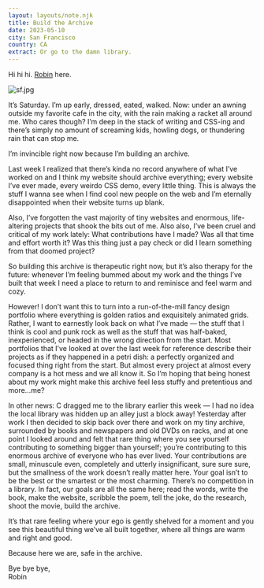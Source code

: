 ```yaml
---
layout: layouts/note.njk
title: Build the Archive
date: 2023-05-10
city: San Francisco
country: CA
extract: Or go to the damn library.
---
```


Hi hi hi. [Robin](https://robinrendle.com) here.

![sf.jpg](https://buttondown.imgix.net/images/32482220-f9eb-49f8-8fe4-e4573a657b86.jpg?w=960&fit=max)

It’s Saturday. I’m up early, dressed, eated, walked. Now: under an awning outside my favorite cafe in the city, with the rain making a racket all around me. Who cares though? I’m deep in the stack of writing and CSS-ing and there’s simply no amount of screaming kids, howling dogs, or thundering rain that can stop me.

I’m invincible right now because I’m building an archive.

Last week I realized that there’s kinda no record anywhere of what I’ve worked on and I think my website should archive everything; every website I’ve ever made, every weirdo CSS demo, every little thing. This is always the stuff I wanna see when I find cool new people on the web and I’m eternally disappointed when their website turns up blank.

Also, I’ve forgotten the vast majority of tiny websites and enormous, life-altering projects that shook the bits out of me. Also also, I’ve been cruel and critical of my work lately: What contributions have I made? Was all that time and effort worth it? Was this thing just a pay check or did I learn something from that doomed project?

So building this archive is therapeutic right now, but it’s also therapy for the future: whenever I’m feeling bummed about my work and the things I’ve built that week I need a place to return to and reminisce and feel warm and cozy.

However! I don’t want this to turn into a run-of-the-mill fancy design portfolio where everything is golden ratios and exquisitely animated grids. Rather, I want to earnestly look back on what I’ve made — the stuff that I think is cool and punk rock as well as the stuff that was half-baked, inexperienced, or headed in the wrong direction from the start. Most portfolios that I’ve looked at over the last week for reference describe their projects as if they happened in a petri dish: a perfectly organized and focused thing right from the start. But almost every project at almost every company is a hot mess and we all know it. So I’m hoping that being honest about my work might make this archive feel less stuffy and pretentious and more...me?

In other news: C dragged me to the library earlier this week — I had no idea the local library was hidden up an alley just a block away! Yesterday after work I then decided to skip back over there and work on my tiny archive, surrounded by books and newspapers and old DVDs on racks, and at one point I looked around and felt that rare thing where you see yourself contributing to something bigger than yourself; you’re contributing to this enormous archive of everyone who has ever lived. Your contributions are small, minuscule even, completely and utterly insignificant, sure sure sure, but the smallness of the work doesn’t really matter here. Your goal isn’t to be the best or the smartest or the most charming. There’s no competition in a library. In fact, our goals are all the same here; read the words, write the book, make the website, scribble the poem, tell the joke, do the research, shoot the movie, build the archive.

It’s that rare feeling where your ego is gently shelved for a moment and you see this beautiful thing we’ve all built together, where all things are warm and right and good.

Because here we are, safe in the archive.

Bye bye bye, <br/>
Robin
